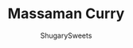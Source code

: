 ---
layout: ../../layouts/MarkdownPostLayout.astro
title: Massaman Curry
author: ShugarySweets
pubDate: 2019-01-15
description: "Creamy and flavorful Massaman Curry is just as good as any restaurant dish. With the right blend of spice and sweetness, this Thai curry recipe is bound to become your family&#x27;s new favorite dinner!"
image_url: https://www.shugarysweets.com/wp-content/uploads/2020/02/Massaman-curry-5.jpg
tags: ["Main Dish","Thai"]
calories: 631
protein: 32
carbohydrates: 54
fats: 33
fiber: 3
ingredients: ["1 pound boneless, skinless chicken breasts (cut into bite size pieces)","2 cans (13.5 ounce each) coconut milk","3 russet potatoes (medium)","3 Tablespoons red curry paste","3 bay leaves","pinch of cinnamon","1 teaspoon worcestershire sauce","1 Tablespoon sugar","2 Tablespoons light brown sugar, packed","2 Tablespoons fresh lime juice","1/4 teaspoon garlic powder","1/4 cup unsalted peanuts","3 cups Jasmine Rice (cooked)"]
serves: 6
time: "55 minutes"
prepTime: "15 minutes"
instructions: ["Peel and boil potatoes nearly done. Cut into bit size pieces. Set aside.","Pour coconut milk into measuring cup. There should be about one cup worth of watery milk, and about 2 cups worth of cream. Pour the watery milk into a small saucepan and add your bite size chicken to the pan.","Simmer until meat is fully cooked (about 10-15 minutes). If your coconut milk doesn’t separate, just put 1 cup of the cream in the pan with the chicken. It will still work fine.","In large skillet, pour remaining 2 cups of cream and red curry paste. Whisk until combined and cook on medium heat. When it reaches a boil, turn heat down to low to simmer. Pour chicken and cream into skillet.","Add bay leaves, cinnamon, worcestershire sauce, sugar, brown sugar, lime juice and garlic powder. Simmer and adjust taste as necessary by adding more curry if you want more spice, or more brown sugar if you want more sweetness. Cook for about 10 minutes.","Add in potatoes and peanuts and simmer an additional 5 minutes. Serve over Jasmine rice. Enjoy!"]
nutrition: ["631 calories","54 grams carbohydrates","64 milligrams cholesterol","33 grams fat","3 grams fiber","32 grams protein","25 grams saturated fat","272 grams sodium","7 grams sugar","0 grams trans fat","5 grams unsaturated fat"]
---